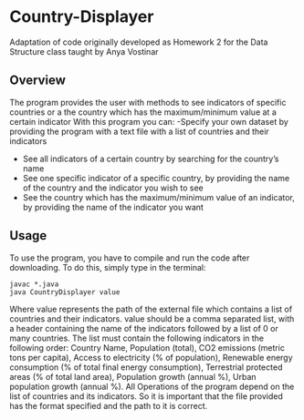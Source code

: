 # Country-Displayer
Adaptation of code originally developed as Homework 2 for the Data Structure class taught by Anya Vostinar
## Overview
The program provides the user with methods to see indicators of specific countries or a the country which has the maximum/minimum value at a certain indicator
With this program you can:
-Specify your own dataset by providing the program with a text file with a list of countries
and their indicators
- See all indicators of a certain country by searching for the country’s name
- See one specific indicator of a specific country, by providing the name of the country and
the indicator you wish to see
- See the country which has the maximum/minimum value of an indicator, by providing the name of the
indicator you want

## Usage

To use the program, you have to compile and run the code after downloading. To do this, simply
type in the terminal:
``` 
javac *.java
java CountryDisplayer value

```
Where value represents the path of the external file which contains a list of countries and their
indicators. value should be a comma separated list, with a header containing the name of the
indicators followed by a list of 0 or many countries. The list must contain the following
indicators in the following order: Country Name, Population (total), CO2 emissions (metric tons
per capita), Access to electricity (% of population), Renewable energy consumption (% of total
final energy consumption), Terrestrial protected areas (% of total land area), Population growth
(annual %), Urban population growth (annual %). All Operations of the program depend on the
list of countries and its indicators. So it is important that the file provided has the format
specified and the path to it is correct.
